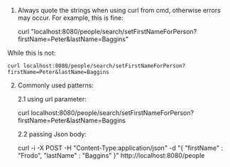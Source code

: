 1. Always quote the strings when using curl from cmd, otherwise errors may occur. For example, this is fine:
 
	curl "localhost:8080/people/search/setFirstNameForPerson?firstName=Peter&lastName=Baggins"
	
While this is not:
 
	curl localhost:8080/people/search/setFirstNameForPerson?firstName=Peter&lastName=Baggins
	
	
2. Commonly used patterns:

	2.1 using url parameter:
	
	curl localhost:8080/people/search/setFirstNameForPerson?firstName=Peter&lastName=Baggins
	
	2.2 passing Json body:
	
	curl -i -X POST -H "Content-Type:application/json" -d "{  \"firstName\" : \"Frodo\",  \"lastName\" : \"Baggins\" }" http://localhost:8080/people